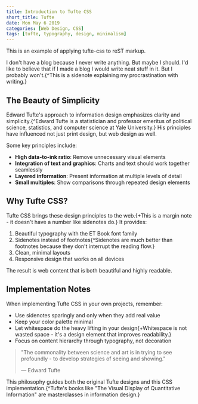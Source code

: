 ```yaml
---
title: Introduction to Tufte CSS
short_title: Tufte
date: Mon May 6 2019
categories: [Web Design, CSS]
tags: [tufte, typography, design, minimalism]
---
```


This is an example of applying tufte-css to reST markup.

I don't have a blog because I never write anything. But maybe I should. I'd like to believe that if I made a blog I would write neat stuff in it. But I probably won't.{^This is a sidenote explaining my procrastination with writing.}

## The Beauty of Simplicity

Edward Tufte's approach to information design emphasizes clarity and simplicity.{^Edward Tufte is a statistician and professor emeritus of political science, statistics, and computer science at Yale University.} His principles have influenced not just print design, but web design as well.

Some key principles include:

- **High data-to-ink ratio**: Remove unnecessary visual elements
- **Integration of text and graphics**: Charts and text should work together seamlessly  
- **Layered information**: Present information at multiple levels of detail
- **Small multiples**: Show comparisons through repeated design elements

## Why Tufte CSS?

Tufte CSS brings these design principles to the web.{+This is a margin note - it doesn't have a number like sidenotes do.} It provides:

1. Beautiful typography with the ET Book font family
2. Sidenotes instead of footnotes{^Sidenotes are much better than footnotes because they don't interrupt the reading flow.}
3. Clean, minimal layouts
4. Responsive design that works on all devices

The result is web content that is both beautiful and highly readable.

## Implementation Notes

When implementing Tufte CSS in your own projects, remember:

- Use sidenotes sparingly and only when they add real value
- Keep your color palette minimal 
- Let whitespace do the heavy lifting in your design{+Whitespace is not wasted space - it's a design element that improves readability.}
- Focus on content hierarchy through typography, not decoration

> "The commonality between science and art is in trying to see profoundly - to develop strategies of seeing and showing."
> 
> — Edward Tufte

This philosophy guides both the original Tufte designs and this CSS implementation.{^Tufte's books like "The Visual Display of Quantitative Information" are masterclasses in information design.}
